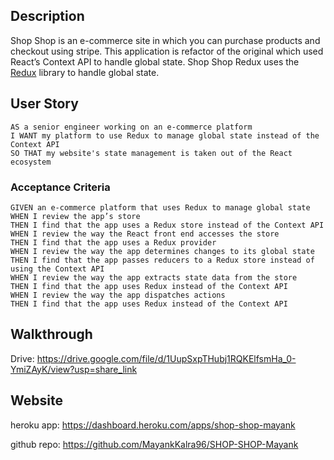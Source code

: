 ## Description 

Shop Shop is an e-commerce site in which you can purchase products and checkout using stripe. This application is refactor of the original which used React’s Context API to handle global state. Shop Shop Redux uses the [Redux](https://redux.js.org/) library to handle global state.

## User Story

`AS a senior engineer working on an e-commerce platform`<br/>
`I WANT my platform to use Redux to manage global state instead of the Context API`<br/>
`SO THAT my website's state management is taken out of the React ecosystem`

### Acceptance Criteria

`GIVEN an e-commerce platform that uses Redux to manage global state` <br/>
`WHEN I review the app’s store` <br/>
`THEN I find that the app uses a Redux store instead of the Context API` <br/>
`WHEN I review the way the React front end accesses the store` <br/>
`THEN I find that the app uses a Redux provider` <br/>
`WHEN I review the way the app determines changes to its global state` <br/>
`THEN I find that the app passes reducers to a Redux store instead of using the Context API` <br/>
`WHEN I review the way the app extracts state data from the store`<br/>
`THEN I find that the app uses Redux instead of the Context API`<br/>
`WHEN I review the way the app dispatches actions`<br/>
`THEN I find that the app uses Redux instead of the Context API`<br/>

## Walkthrough


Drive: https://drive.google.com/file/d/1UupSxpTHubj1RQKElfsmHa_0-YmiZAyK/view?usp=share_link


## Website

heroku app: https://dashboard.heroku.com/apps/shop-shop-mayank

github repo: https://github.com/MayankKalra96/SHOP-SHOP-Mayank
